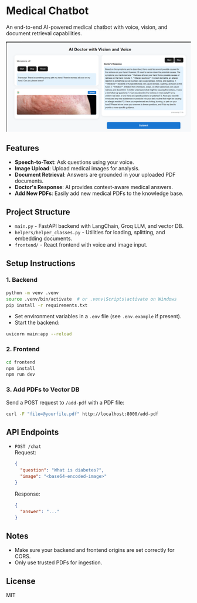 # Medical Chatbot

An end-to-end AI-powered medical chatbot with voice, vision, and document retrieval capabilities.

<img src="https://github.com/sharmamanishcomp/medical-chatbot/blob/main/ai-chatbot.png" alt="AI Chatbot" />

## Features

- **Speech-to-Text**: Ask questions using your voice.
- **Image Upload**: Upload medical images for analysis.
- **Document Retrieval**: Answers are grounded in your uploaded PDF documents.
- **Doctor's Response**: AI provides context-aware medical answers.
- **Add New PDFs**: Easily add new medical PDFs to the knowledge base.

## Project Structure

- `main.py` - FastAPI backend with LangChain, Groq LLM, and vector DB.
- `helpers/helper_classes.py` - Utilities for loading, splitting, and embedding documents.
- `frontend/` - React frontend with voice and image input.

## Setup Instructions

### 1. Backend

```bash
python -m venv .venv
source .venv/bin/activate  # or .venv\Scripts\activate on Windows
pip install -r requirements.txt
```

- Set environment variables in a `.env` file (see `.env.example` if present).
- Start the backend:
```bash
uvicorn main:app --reload
```

### 2. Frontend

```bash
cd frontend
npm install
npm run dev
```

### 3. Add PDFs to Vector DB

Send a POST request to `/add-pdf` with a PDF file:
```bash
curl -F "file=@yourfile.pdf" http://localhost:8000/add-pdf
```

## API Endpoints

- `POST /chat`  
  Request:  
  ```json
  {
    "question": "What is diabetes?",
    "image": "<base64-encoded-image>"
  }
  ```
  Response:  
  ```json
  {
    "answer": "..."
  }
  ```

## Notes

- Make sure your backend and frontend origins are set correctly for CORS.
- Only use trusted PDFs for ingestion.

## License

MIT


